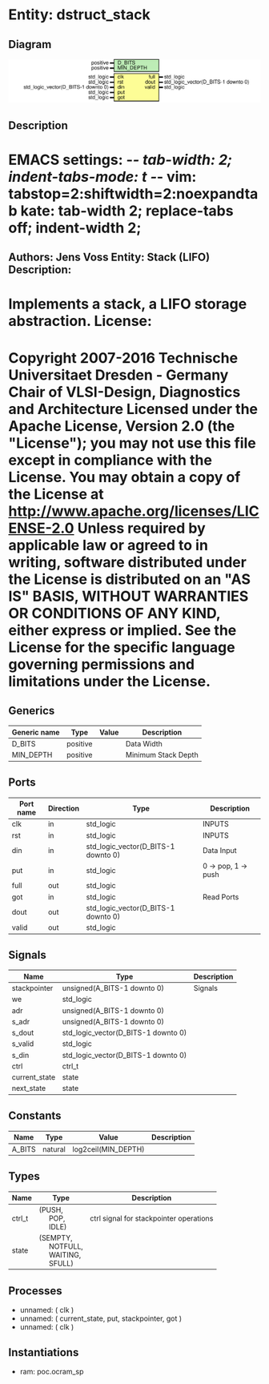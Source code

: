 # Entity: dstruct_stack

## Diagram

![Diagram](dstruct_stack.svg "Diagram")
## Description

EMACS settings: -*-  tab-width: 2; indent-tabs-mode: t -*-
vim: tabstop=2:shiftwidth=2:noexpandtab
kate: tab-width 2; replace-tabs off; indent-width 2;
=============================================================================
Authors:     Jens Voss
Entity:      Stack (LIFO)
Description:
-------------------------------------
Implements a stack, a LIFO storage abstraction.
License:
=============================================================================
Copyright 2007-2016 Technische Universitaet Dresden - Germany
                    Chair of VLSI-Design, Diagnostics and Architecture
Licensed under the Apache License, Version 2.0 (the "License");
you may not use this file except in compliance with the License.
You may obtain a copy of the License at
             http://www.apache.org/licenses/LICENSE-2.0
Unless required by applicable law or agreed to in writing, software
distributed under the License is distributed on an "AS IS" BASIS,
WITHOUT WARRANTIES OR CONDITIONS OF ANY KIND, either express or implied.
See the License for the specific language governing permissions and
limitations under the License.
=============================================================================
## Generics

| Generic name | Type     | Value | Description         |
| ------------ | -------- | ----- | ------------------- |
| D_BITS       | positive |       | Data Width          |
| MIN_DEPTH    | positive |       | Minimum Stack Depth |
## Ports

| Port name | Direction | Type                                | Description         |
| --------- | --------- | ----------------------------------- | ------------------- |
| clk       | in        | std_logic                           | INPUTS              |
| rst       | in        | std_logic                           | INPUTS              |
| din       | in        | std_logic_vector(D_BITS-1 downto 0) | Data Input          |
| put       | in        | std_logic                           | 0 -> pop, 1 -> push |
| full      | out       | std_logic                           |                     |
| got       | in        | std_logic                           | Read Ports          |
| dout      | out       | std_logic_vector(D_BITS-1 downto 0) |                     |
| valid     | out       | std_logic                           |                     |
## Signals

| Name          | Type                                | Description |
| ------------- | ----------------------------------- | ----------- |
| stackpointer  | unsigned(A_BITS-1 downto 0)         | Signals     |
| we            | std_logic                           |             |
| adr           | unsigned(A_BITS-1 downto 0)         |             |
| s_adr         | unsigned(A_BITS-1 downto 0)         |             |
| s_dout        | std_logic_vector(D_BITS-1 downto 0) |             |
| s_valid       | std_logic                           |             |
| s_din         | std_logic_vector(D_BITS-1 downto 0) |             |
| ctrl          | ctrl_t                              |             |
| current_state | state                               |             |
|  next_state   | state                               |             |
## Constants

| Name   | Type    | Value                | Description |
| ------ | ------- | -------------------- | ----------- |
| A_BITS | natural |  log2ceil(MIN_DEPTH) |             |
## Types

| Name   | Type                                                                                                                                           | Description                             |
| ------ | ---------------------------------------------------------------------------------------------------------------------------------------------- | --------------------------------------- |
| ctrl_t | (PUSH,<br><span style="padding-left:20px"> POP,<br><span style="padding-left:20px"> IDLE)                                                      | ctrl signal for stackpointer operations |
| state  | (SEMPTY,<br><span style="padding-left:20px"> NOTFULL,<br><span style="padding-left:20px"> WAITING,<br><span style="padding-left:20px"> SFULL)  |                                         |
## Processes
- unnamed: ( clk )
- unnamed: ( current_state, put, stackpointer, got )
- unnamed: ( clk )
## Instantiations

- ram: poc.ocram_sp
